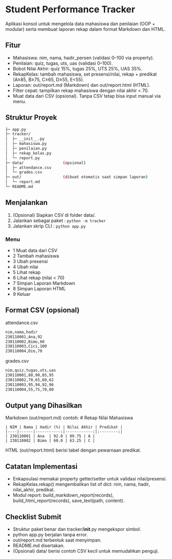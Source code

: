 # Student Performance Tracker

Aplikasi konsol untuk mengelola data mahasiswa dan penilaian (OOP + modular) serta membuat laporan rekap dalam format Markdown dan HTML.

## Fitur
- Mahasiswa: nim, nama, hadir_persen (validasi 0–100 via property).
- Penilaian: quiz, tugas, uts, uas (validasi 0–100).
- Bobot Nilai Akhir: quiz 15%, tugas 25%, UTS 25%, UAS 35%.
- RekapKelas: tambah mahasiswa, set presensi/nilai, rekap + predikat (A≥85, B≥75, C≥65, D≥55, E<55).
- Laporan: out/report.md (Markdown) dan out/report.html (HTML).
- Filter cepat: tampilkan rekap mahasiswa dengan nilai akhir < 70.
- Muat data dari CSV (opsional). Tanpa CSV tetap bisa input manual via menu.

## Struktur Proyek
```bash
├─ app.py
├─ tracker/
│  ├─ __init__.py
│  ├─ mahasiswa.py
│  ├─ penilaian.py
│  ├─ rekap_kelas.py
│  └─ report.py
├─ data/                 (opsional)
│  ├─ attendance.csv
│  └─ grades.csv
├─ out/                  (dibuat otomatis saat simpan laporan)
│  └─ report.md
└─ README.md
```

## Menjalankan
1) (Opsional) Siapkan CSV di folder data/.
2) Jalankan sebagai paket :
    ```python -m tracker```
3) Jalankan skrip CLI :
    ```python app.py```

### Menu
- 1 Muat data dari CSV
- 2 Tambah mahasiswa
- 3 Ubah presensi
- 4 Ubah nilai
- 5 Lihat rekap
- 6 Lihat rekap (nilai < 70)
- 7 Simpan Laporan Markdown
- 8 Simpan Laporan HTML
- 9 Keluar

## Format CSV (opsional)
attendance.csv
```bash
nim,nama,hadir
230110001,Ana,92
230110002,Bimo,60
230110003,Cici,100
230110004,Dio,70
```

grades.csv
```bash
nim,quiz,tugas,uts,uas
230110001,88,90,85,95
230110002,70,65,60,62
230110003,95,94,92,96
230110004,55,75,70,80
```

## Output yang Dihasilkan
Markdown (out/report.md) contoh:
    # Rekap Nilai Mahasiswa

    | NIM | Nama | Hadir (%) | Nilai Akhir | Predikat |
    |----|------|-----------:|------------:|:--------:|
    | 230110001 | Ana  | 92.0 | 89.75 | A |
    | 230110002 | Bimo | 60.0 | 63.25 | C |

HTML (out/report.html) berisi tabel dengan pewarnaan predikat.

## Catatan Implementasi
- Enkapsulasi memakai property getter/setter untuk validasi nilai/presensi.
- RekapKelas.rekap() mengembalikan list of dict: nim, nama, hadir, nilai_akhir, predikat.
- Modul report: build_markdown_report(records), build_html_report(records), save_text(path, content).

## Checklist Submit
- Struktur paket benar dan tracker/__init__.py mengekspor simbol.
- python app.py berjalan tanpa error.
- out/report.md terbentuk saat menyimpan.
- README.md disertakan.
- (Opsional) data/ berisi contoh CSV kecil untuk memudahkan penguji.
